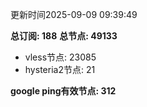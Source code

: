 更新时间2025-09-09 09:39:49

**总订阅: 188**
**总节点: 49133**
- vless节点: 23085
- hysteria2节点: 21

**google ping有效节点: 312**
